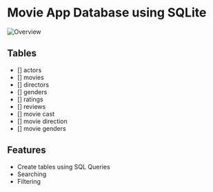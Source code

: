 # Movie App Database using SQLite
![Overview](https://github.com/bruxx-6243/movie-app/assets/81830567/8fb6678f-e25a-4f26-a63b-153286bf69e4)

## Tables
- [] actors
- [] movies
- [] directors
- [] genders
- [] ratings
- [] reviews
- [] movie cast
- [] movie direction
- [] movie genders

## Features
- Create tables using SQL Queries
- Searching
- Filtering

